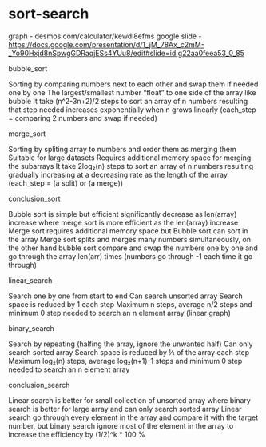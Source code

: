 # sort-search
graph - desmos.com/calculator/kewdl8efms
google slide - https://docs.google.com/presentation/d/1_jM_78Ax_c2mM-_Yo90Hxjd8nSpwgGDRaqjESs4YUu8/edit#slide=id.g22aa0feea53_0_85

bubble_sort

Sorting by comparing numbers next to each other and swap them if needed one by one
The largest/smallest number “float” to one side of the array like bubble
It take (n^2-3n+2)/2 steps to sort an array of n numbers resulting that step needed increases exponentially when n grows linearly (each_step = comparing 2 numbers and swap if needed)

merge_sort

Sorting by spliting array to numbers and order them as merging them
Suitable for large datasets
Requires additional memory space for merging the subarrays
It take 2log₂(n) steps to sort an array of n numbers resulting gradually increasing at a decreasing rate as the length of the array (each_step = (a split) or (a merge))

conclusion_sort

Bubble sort is simple but efficient significantly decrease as len(array) increase where merge sort is more efficient as the len(array) increase
Merge sort requires additional memory space but Bubble sort can sort in the array
Merge sort splits and merges many numbers simultaneously, on the other hand bubble sort compare and swap the numbers one by one and go through the array len(arr) times (numbers go through -1 each time it go through)

linear_search

Search one by one from start to end
Can search unsorted array
Search space is reduced by 1 each step
Maximum n steps, average n/2 steps and minimum 0 step needed to search an n element array (linear graph)

binary_search

Search by repeating (halfing the array, ignore the unwanted half)
Can only search sorted array
Search space is reduced by ½ of the array each step
Maximum log₂(n) steps, average log₂(n+1)-1 steps and minimum 0 step needed to search an n element array

conclusion_search

Linear search is better for small collection of unsorted array where binary search is better for large array and can only search sorted array
Linear search go through every element in the array and compare it with the target number, but binary search ignore most of the element in the array to increase the efficiency by (1/2)^k * 100 %



